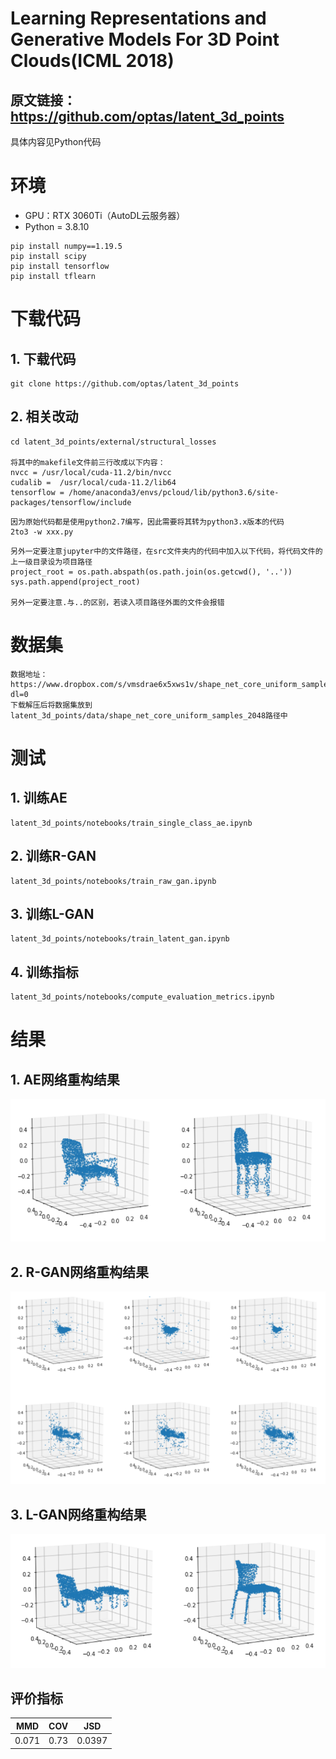 # Learning Representations and Generative Models For 3D Point Clouds(ICML 2018)
## 原文链接：https://github.com/optas/latent_3d_points
具体内容见Python代码

# 环境
- GPU：RTX 3060Ti（AutoDL云服务器）
- Python = 3.8.10
```
pip install numpy==1.19.5
pip install scipy
pip install tensorflow
pip install tflearn
```

# 下载代码
## 1. 下载代码
```
git clone https://github.com/optas/latent_3d_points
```

## 2. 相关改动
```
cd latent_3d_points/external/structural_losses

将其中的makefile文件前三行改成以下内容：
nvcc = /usr/local/cuda-11.2/bin/nvcc
cudalib =  /usr/local/cuda-11.2/lib64
tensorflow = /home/anaconda3/envs/pcloud/lib/python3.6/site-packages/tensorflow/include
```
```
因为原始代码都是使用python2.7编写，因此需要将其转为python3.x版本的代码
2to3 -w xxx.py
```
```
另外一定要注意jupyter中的文件路径，在src文件夹内的代码中加入以下代码，将代码文件的上一级目录设为项目路径
project_root = os.path.abspath(os.path.join(os.getcwd(), '..'))
sys.path.append(project_root)

另外一定要注意.与..的区别，若读入项目路径外面的文件会报错
```

# 数据集
```
数据地址：https://www.dropbox.com/s/vmsdrae6x5xws1v/shape_net_core_uniform_samples_2048.zip?dl=0
下载解压后将数据集放到latent_3d_points/data/shape_net_core_uniform_samples_2048路径中
```

# 测试
## 1. 训练AE
```
latent_3d_points/notebooks/train_single_class_ae.ipynb
```
## 2. 训练R-GAN
```
latent_3d_points/notebooks/train_raw_gan.ipynb   
```
## 3. 训练L-GAN
```
latent_3d_points/notebooks/train_latent_gan.ipynb
```
## 4. 训练指标
```
latent_3d_points/notebooks/compute_evaluation_metrics.ipynb
```

# 结果
## 1. AE网络重构结果
![1](results/1.png)
## 2. R-GAN网络重构结果
![2](results/2.png)
## 3. L-GAN网络重构结果
![3](results/3.png)
## 评价指标
|MMD|COV|JSD|
|-|-|-|
|0.071|0.73|0.0397|
